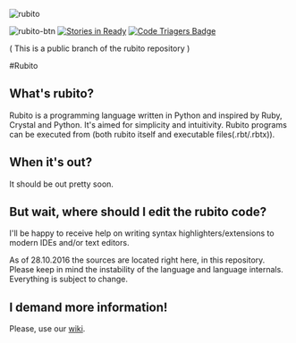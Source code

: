 ![rubito](http://i.imgur.com/nYEaCQ2.png)

![rubito-btn](http://i.imgur.com/datZpRJ.png) [![Stories in Ready](https://badge.waffle.io/aolko/rubito.png?label=ready&title=Ready)](https://waffle.io/aolko/rubito) [![Code Triagers Badge](https://www.codetriage.com/aolko/rubito-public/badges/users.svg)](https://www.codetriage.com/aolko/rubito-public)

( This is a public branch of the rubito repository )

#Rubito

## What's rubito?

Rubito is a programming language written in Python and inspired by Ruby, Crystal and Python. It's aimed for simplicity and intuitivity. Rubito programs can be executed from (both rubito itself and executable files(.rbt/.rbtx)).

## When it's out?

It should be out pretty soon.

## But wait, where should I edit the rubito code?

I'll be happy to receive help on writing syntax highlighters/extensions to modern IDEs and/or text editors.

As of 28.10.2016 the sources are located right here, in this repository. Please keep in mind the instability of the language and language internals. Everything is subject to change.

## I demand more information!

Please, use our [wiki](https://github.com/aolko/rubito/wiki).
